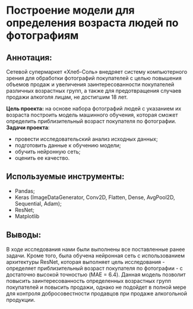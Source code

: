 # Построение модели для определения возраста людей по фотографиям

## Аннотация:
Сетевой супермаркет «Хлеб-Соль» внедряет систему компьютерного зрения для обработки фотографий покупателей с целью повышения объемов продаж и увеличения заинтересованности покупателей различных возрастных групп, а также для предотвращения случаев продажи алкоголя лицам, не достигшим 18 лет. 

**Цель проекта:** на основе набора фотографий людей с указанием их возраста построить модель машинного обучения, которая сможет определить приблизительный возраст покупателя по фотографии.\
**Задачи проекта**: 
- провести исследовательский анализ исходных данных;
- подготовить данные к обучению модели;
- обучить нейронную сеть;
- оценить ее качество.

## Используемые инструменты:
- Pandas; 
- Keras (ImageDataGenerator, Conv2D, Flatten, Dense, AvgPool2D, Sequential, Adam);
- ResNet;
- Matplotlib

## Выводы:
В ходе исследования нами были выполнены все поставленные ранее задачи.
Кроме того, была обучена нейронная сеть с использованием архитектуры ResNet, которая выполняет цель исследования - определяет приблизительный возраст покупателя по фотографии - с достаточно высокой точностью (MAE = 6.4). Данная модель позволит повысить заинтересованность определенных возрастных групп покупателей и повысить продажи, однако не подойдет в полной мере для контроля добросовестности продавцов при продаже алкогольной продукции.
